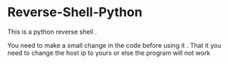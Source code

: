 # Reverse-Shell-Python
This is a python reverse shell . 

You need to make a small change in the code before using it . That it you need to change the host ip to yours or else the program will not work
